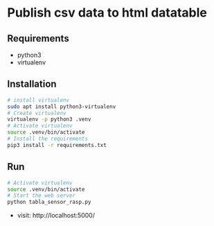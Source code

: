 Publish csv data to html datatable
=================================================

Requirements
--------------------------

- python3
- virtualenv


Installation
--------------------------

``` bash
# install virtualenv
sudo apt install python3-virtualenv
# Create virtualenv
virtualenv -p python3 .venv
# Activate virtualenv
source .venv/bin/activate
# Install the requirements
pip3 install -r requirements.txt
```

Run
--------------------------

``` bash
# Activate virtualenv
source .venv/bin/activate
# Start the web server
python tabla_sensor_rasp.py
```

- visit: http://localhost:5000/
